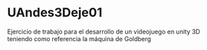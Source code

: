 # UAndes3Deje01
Ejercicio de trabajo para el desarrollo de un videojuego en unity 3D teniendo como referencia la máquina de Goldberg
